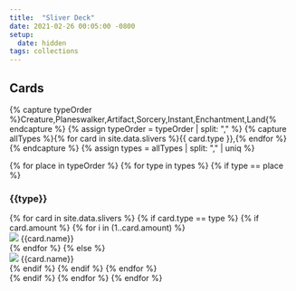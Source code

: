 ```yaml
---
title:  "Sliver Deck"
date: 2021-02-26 00:05:00 -0800
setup:
  date: hidden
tags: collections
---
```


## Cards

{% capture typeOrder %}Creature,Planeswalker,Artifact,Sorcery,Instant,Enchantment,Land{% endcapture %}
{% assign typeOrder = typeOrder | split: "," %}
{% capture allTypes %}{% for card in site.data.slivers %}{{ card.type }},{% endfor %}{% endcapture %}
{% assign types = allTypes | split: "," | uniq %}

{% for place in typeOrder %}
{% for type in types %}
{% if type == place %}
### {{type}}
  <div id="{{type | downcase}}list" class="cardList">
    {% for card in site.data.slivers %}
    {% if card.type == type %}
      {% if card.amount %}
        {% for i in (1..card.amount) %}
          <div id="{{card.name | slugify: "pretty"}}" class="card">
            <img src="../assets/images/cards/sliver/sliver-{{card.name | slugify: "pretty" }}-{{i}}.jpeg">
            <span>{{card.name}}</span>
          </div>
        {% endfor %}
      {% else %}
        <div id="{{card.name | slugify: "pretty" }}" class="card">
          <img src="../assets/images/cards/sliver/{{card.name | slugify: "pretty" }}.jpeg">
          <span>{{card.name}}</span>
        </div>
      {% endif %}
    {% endif %}
    {% endfor %}
  </div>
  {% endif %}
{% endfor %}
{% endfor %}
